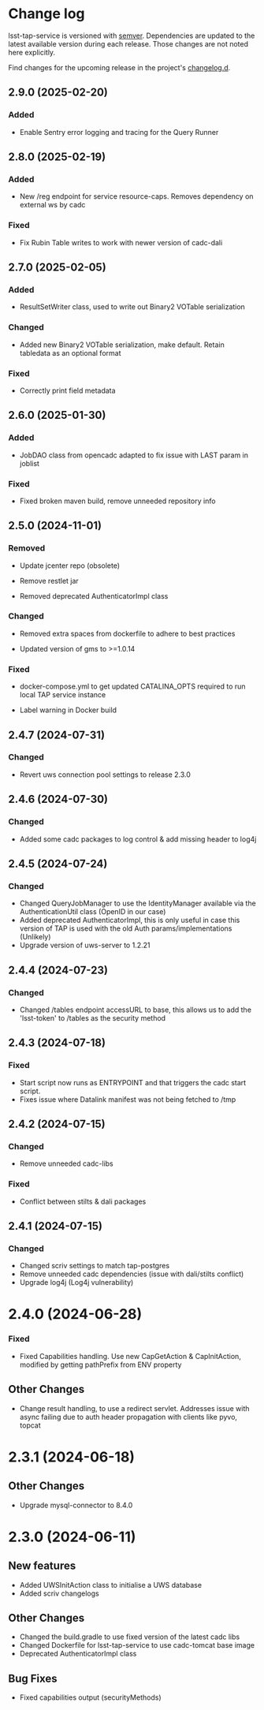 # Change log

lsst-tap-service is versioned with [semver](https://semver.org/). Dependencies are updated to the latest available version during each release. Those changes are not noted here explicitly.

Find changes for the upcoming release in the project's [changelog.d](https://github.com/lsst-sqre/lsst-tap-service/tree/main/changelog.d/).

<!-- scriv-insert-here -->

<a id='changelog-2.9.0'></a>
## 2.9.0 (2025-02-20)

### Added

- Enable Sentry error logging and tracing for the Query Runner

<a id='changelog-2.8.0'></a>
## 2.8.0 (2025-02-19)

### Added

- New /reg endpoint for service resource-caps. Removes dependency on external ws by cadc

### Fixed

- Fix Rubin Table writes to work with newer version of cadc-dali

<a id='changelog-2.7.0'></a>
## 2.7.0 (2025-02-05)

### Added

- ResultSetWriter class, used to write out Binary2 VOTable serialization

### Changed

- Added new Binary2 VOTable serialization, make default. Retain tabledata as an optional format

### Fixed

- Correctly print field metadata

<a id='changelog-2.6.0'></a>
## 2.6.0 (2025-01-30)

### Added

- JobDAO class from opencadc adapted to fix issue with LAST param in joblist

### Fixed

- Fixed broken maven build, remove unneeded repository info

<a id='changelog-2.5.0'></a>
## 2.5.0 (2024-11-01)

### Removed

- Update jcenter repo (obsolete)
- Remove  restlet jar

- Removed deprecated AuthenticatorImpl class

### Changed

- Removed extra spaces from dockerfile to adhere to best practices

- Updated version of gms to >=1.0.14

### Fixed

- docker-compose.yml to get updated CATALINA_OPTS required to run local TAP service instance

- Label warning in Docker build

<a id='changelog-2.4.7'></a>
## 2.4.7 (2024-07-31)

### Changed

- Revert uws connection pool settings to release 2.3.0

<a id='changelog-2.4.6'></a>
## 2.4.6 (2024-07-30)

### Changed

- Added some cadc packages to log control & add missing header to log4j

<a id='changelog-2.4.5'></a>
## 2.4.5 (2024-07-24)

### Changed

- Changed QueryJobManager to use the IdentityManager available via the AuthenticationUtil class (OpenID in our case)
- Added deprecated AuthenticatorImpl, this is only useful in case this version of TAP is used with the old Auth params/implementations (Unlikely)
- Upgrade version of uws-server to 1.2.21

<a id='changelog-2.4.4'></a>
## 2.4.4 (2024-07-23)

### Changed

- Changed /tables endpoint accessURL to base, this allows us to add the 'lsst-token' to /tables as the security method

<a id='changelog-2.4.3'></a>
## 2.4.3 (2024-07-18)

### Fixed

- Start script now runs as ENTRYPOINT and that triggers the cadc start script.
- Fixes issue where Datalink manifest was not being fetched to /tmp

<a id='changelog-2.4.2'></a>
## 2.4.2 (2024-07-15)

### Changed

- Remove unneeded cadc-libs

### Fixed

- Conflict between stilts & dali packages

<a id='changelog-2.4.1'></a>
## 2.4.1 (2024-07-15)

### Changed

- Changed scriv settings to match tap-postgres
- Remove unneeded cadc dependencies (issue with dali/stilts conflict)
- Upgrade log4j (Log4j vulnerability)

<a id='changelog-2.4.0'></a>
# 2.4.0 (2024-06-28)

### Fixed

- Fixed Capabilities handling. Use new CapGetAction & CapInitAction, modified by getting pathPrefix from ENV property

## Other Changes

- Change result handling, to use a redirect servlet. Addresses issue with async failing due to auth header propagation with clients like pyvo, topcat

<a id='changelog-2.3.1'></a>
# 2.3.1 (2024-06-18)

## Other Changes

- Upgrade mysql-connector to 8.4.0

<a id='changelog-2.3.0'></a>
# 2.3.0 (2024-06-11)

## New features

- Added UWSInitAction class to initialise a UWS database
- Added scriv changelogs

## Other Changes

- Changed the build.gradle to use fixed version of the latest cadc libs
- Changed Dockerfile for lsst-tap-service to use cadc-tomcat base image
- Deprecated AuthenticatorImpl class

## Bug Fixes

- Fixed capabilities output (securityMethods)

